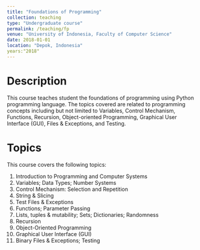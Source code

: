 ```yaml
---
title: "Foundations of Programming"
collection: teaching
type: "Undergraduate course"
permalink: /teaching/fp
venue: "University of Indonesia, Faculty of Computer Science"
date: 2018-01-01
location: "Depok, Indonesia"
years:"2018"
---
```

Description
======
This course teaches student the foundations of programming using Python programming language. The topics covered are related to programming concepts including but not limited to Variables, Control Mechanism, Functions, Recursion, Object-oriented Programming, Graphical User Interface (GUI), Files & Exceptions, and Testing.

Topics
======
This course covers the following topics:
1. Introduction to Programming and Computer Systems
2. Variables; Data Types; Number Systems
3. Control Mechanism: Selection and Repetition 
4. String & Slicing
5. Test Files & Exceptions
6. Functions; Parameter Passing
7. Lists, tuples & mutability; Sets; Dictionaries; Randomness 
8. Recursion
9. Object-Oriented Programming  
10. Graphical User Interface (GUI)
11. Binary Files & Exceptions; Testing

